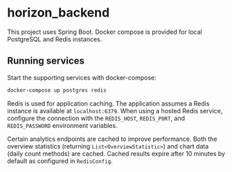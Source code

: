 # horizon_backend

This project uses Spring Boot. Docker compose is provided for local PostgreSQL and Redis instances.

## Running services

Start the supporting services with docker-compose:

```bash
docker-compose up postgres redis
```

Redis is used for application caching. The application assumes a Redis instance
is available at `localhost:6379`. When using a hosted Redis service, configure
the connection with the `REDIS_HOST`, `REDIS_PORT`, and `REDIS_PASSWORD`
environment variables.

Certain analytics endpoints are cached to improve performance. Both the
overview statistics (returning `List<OverviewStatistic>`) and chart data
(daily count methods) are cached. Cached results expire after 10 minutes by
default as configured in `RedisConfig`.
